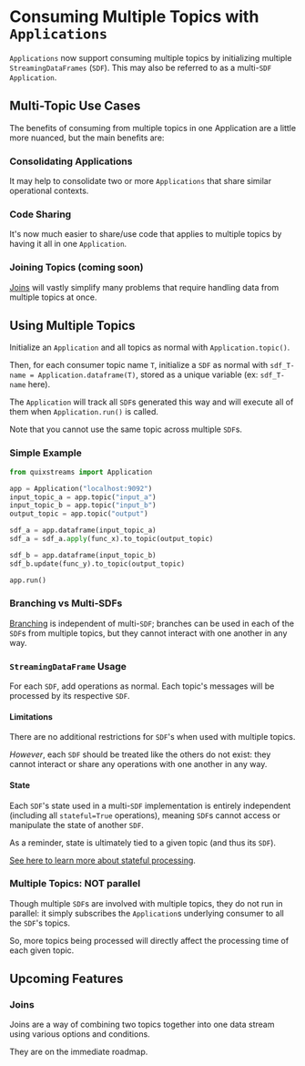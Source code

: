 # Consuming Multiple Topics with `Applications`

`Applications` now support consuming multiple topics by initializing multiple 
`StreamingDataFrames` (`SDF`). This may also be referred to as a multi-`SDF` `Application`.

## Multi-Topic Use Cases

The benefits of consuming from multiple topics in one Application are a little more 
nuanced, but the main benefits are: 

### Consolidating Applications

It may help to consolidate two or more `Applications` that share similar 
operational contexts.

### Code Sharing

It's now much easier to share/use code that applies to multiple topics by having it 
all in one `Application`.

### Joining Topics (coming soon)

[Joins](#joins) will vastly simplify many problems that require handling data from 
multiple topics at once.

## Using Multiple Topics

Initialize an `Application` and all topics as normal with `Application.topic()`.

Then, for each consumer topic name `T`, initialize a `SDF` as normal with 
`sdf_T-name = Application.dataframe(T)`, stored as a unique variable (ex: `sdf_T-name` here).

The `Application` will track all `SDF`s generated this way and will execute all of 
them when `Application.run()` is called.

Note that you cannot use the same topic across multiple `SDF`s.

### Simple Example

```python
from quixstreams import Application

app = Application("localhost:9092")
input_topic_a = app.topic("input_a")
input_topic_b = app.topic("input_b")
output_topic = app.topic("output")

sdf_a = app.dataframe(input_topic_a)
sdf_a = sdf_a.apply(func_x).to_topic(output_topic)

sdf_b = app.dataframe(input_topic_b)
sdf_b.update(func_y).to_topic(output_topic)

app.run()
```

### Branching vs Multi-SDFs

[Branching](branching.md) is independent of multi-`SDF`;
branches can be used in each of the `SDF`s from multiple topics, but they cannot
interact with one another in any way.


### `StreamingDataFrame` Usage

For each `SDF`, add operations as normal. Each topic's messages will be processed by
its respective `SDF`.


#### Limitations
There are no additional restrictions for `SDF`'s when used with multiple topics.

_However_, each `SDF` should be treated like the others do not exist: they cannot 
interact or share any operations with one another in any way. 

#### State
Each `SDF`'s state used in a multi-`SDF` implementation is entirely independent
(including all `stateful=True` operations), meaning `SDF`s cannot access or manipulate
the state of another `SDF`.

As a reminder, state is ultimately tied to a given topic (and thus its `SDF`).

[See here to learn more about stateful processing](./advanced/stateful-processing.md).

### Multiple Topics: NOT parallel

Though multiple `SDF`s are involved with multiple topics, they do not run in parallel: 
it simply subscribes the `Application`s underlying consumer to all the `SDF`'s topics.

So, more topics being processed will directly affect the processing time of each given 
topic.


## Upcoming Features 

### Joins

Joins are a way of combining two topics together into one
data stream using various options and conditions.

They are on the immediate roadmap.